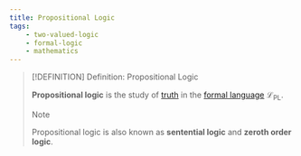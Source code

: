 ```yaml
---
title: Propositional Logic
tags:
    - two-valued-logic
    - formal-logic
    - mathematics
---
```


>[!DEFINITION] Definition: Propositional Logic
>
>**Propositional logic** is the study of [truth](Truth%20Assignment.md) in the [formal language](The%20Formal%20Language%20of%20Propositional%20Logic.md) $\mathcal{L}_\text{PL}$.
>
>>[!NOTE]
>>
>>Propositional logic is also known as **sentential logic** and **zeroth order logic**.
>>
>